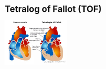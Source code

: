 # Tetralog of Fallot (TOF)
<img src=https://github.com/ruiyangqin2016/rmyy_medical_segmentation/blob/main/documents/images/tof_1.jpeg width=40% height=auto >
